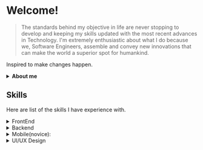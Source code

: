 # Welcome!

> The standards behind my objective in life are never stopping to develop and keeping my skills updated with the most recent advances in Technology.
> I'm extremely enthusiastic about what I do because we, Software Engineers, assemble and convey new innovations that can make the world a superior spot for humankind.

Inspired to make changes happen.

<details>
  <summary>
    <b>About me</b>
   </summary>
  <br/>
- 19/20 y.o. Self-taught Software Engineer from Uzbekistan
- Currently working at [@EPAM](https://github.com/epam)
- Avid Reader
- Innovator
- Collage dropout

</details>


## Skills

Here are list of the skills I have experience with.

<details>
  <summary>
    FrontEnd
  </summary>

  - HTML5
  - CSS3
  - SaSS
  - Bootstrap[4/5]
  - JavaScript (ES6)
  - TypeScript
  - JQuery
  - Parcel
  - Webpack
  - ReactJS
  - React Router
  - Styled-Components
  - Material UI
  - Redux
  - NextJS
  - etc.
</details>

<details>
  <summary>
    Backend
  </summary>
<br/>
  - Nodejs
  - Express
  - JavaScript
  - TypeScript
  - Mikro-ORM
  - MongoDB/Mongoose  
  - PostgreSQL
  - GraphQL
  - MVC Pattern
  - etc.

</details>

<details>
  <summary>
    Mobile(novice):
  </summary>
  <br/>
  - React-Native
  - Expo 
</details>

<details>
  <summary>
    UI/UX Design
  </summary>
  <br/>
  - Figma
  - Adobe XD
  - Prototyping
  - Wireframing
  - Product developmnent
  - etc.
</details>
